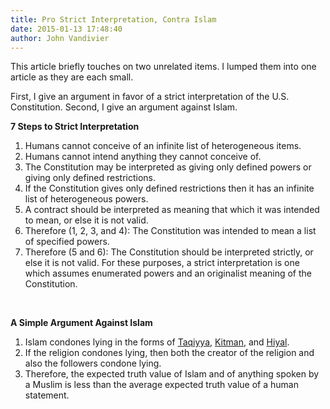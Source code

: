 ```yaml
---
title: Pro Strict Interpretation, Contra Islam
date: 2015-01-13 17:48:40
author: John Vandivier
---
```




This article briefly touches on two unrelated items. I lumped them into one article as they are each small.

First, I give an argument in favor of a strict interpretation of the U.S. Constitution. Second, I give an argument against Islam.
<p style=\"text-align: center;\"><strong>7 Steps to Strict Interpretation</strong></p>

<ol>
	<li style=\"text-align: left;\">Humans cannot conceive of an infinite list of heterogeneous items.</li>
	<li style=\"text-align: left;\">Humans cannot intend anything they cannot conceive of.</li>
	<li style=\"text-align: left;\">The Constitution may be interpreted as giving only defined powers or giving only defined restrictions.</li>
	<li style=\"text-align: left;\">If the Constitution gives only defined restrictions then it has an infinite list of heterogeneous powers.</li>
	<li style=\"text-align: left;\">A contract should be interpreted as meaning that which it was intended to mean, or else it is not valid.</li>
	<li style=\"text-align: left;\">Therefore (1, 2, 3, and 4): The Constitution was intended to mean a list of specified powers.</li>
	<li>Therefore (5 and 6): The Constitution should be interpreted strictly, or else it is not valid. For these purposes, a strict interpretation is one which assumes enumerated powers and an originalist meaning of the Constitution.</li>
</ol>
&nbsp;
<p style=\"text-align: center;\"><strong>A Simple Argument Against Islam</strong></p>

<ol>
	<li style=\"text-align: left;\">Islam condones lying in the forms of <a href=\"http://en.wikipedia.org/w/index.php?title=Taqiyya&amp;oldid=642284824\">Taqiyya</a>, <a href=\"http://en.wikipedia.org/w/index.php?title=Kitman&amp;oldid=641569258\">Kitman</a>, and <a href=\"http://en.wikipedia.org/w/index.php?title=%E1%B8%A4iyal&amp;oldid=641707341\">Hiyal</a>.</li>
	<li style=\"text-align: left;\">If the religion condones lying, then both the creator of the religion and also the followers condone lying.</li>
	<li style=\"text-align: left;\">Therefore, the expected truth value of Islam and of anything spoken by a Muslim is less than the average expected truth value of a human statement.</li>
</ol>